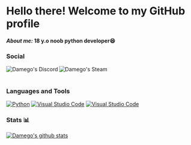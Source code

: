 <h1>Hello there! Welcome to my GitHub profile</h1>
<h4><i>About me: </i> 18 y.o noob python developer😆</h4>

<h3>Social</h3>
<a href="https://discordapp.com/users/%E2%80%8B143773579320754177">
<img align="left" alt="Damego's Discord" src="https://img.shields.io/badge/Discord-%237289DA.svg?style=for-the-badge&logo=discord&logoColor=white"/>
</a>
<a href="https://steamcommunity.com/id/damego/">
<img align="left" alt="Damego's Steam" src="https://img.shields.io/badge/steam-%23000000.svg?style=for-the-badge&logo=steam&logoColor=white"/>
</a>

<br>
<br>

<h3 class="center">Languages and Tools</h3>
<a href="https://python.org"><img alt="Python" src="https://img.shields.io/badge/Python-3776ab?style=for-the-badge&logo=python&logoColor=white" class="center"></a>
<a href="https://code.visualstudio.com"><img alt="Visual Studio Code" src="https://img.shields.io/badge/VS%20Code-007acc?style=for-the-badge&logo=visual-studio-code&logoColor=white" class="center"></a>
<a href="https://code.visualstudio.com"><img alt="Visual Studio Code" src="https://img.shields.io/badge/MongoDB-%234ea94b.svg?style=for-the-badge&logo=mongodb&logoColor=white" class="center"></a>


  
<h3 class="center">Stats 📊</h3>
<a href="https://github.com/anuraghazra/github-readme-stats">
  <img align="center" src="https://github-readme-stats.vercel.app/api?username=Damego&show_icons=true&include_all_commits=true&theme=material-palenight" alt="Damego's github stats" />
</a>
